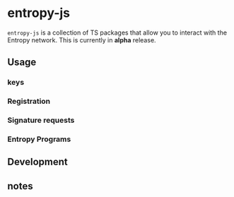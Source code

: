 # entropy-js

`entropy-js` is a collection of TS packages that allow you to interact with the Entropy network. This is currently in **alpha** release.


## Usage

### keys
### Registration
### Signature requests
### Entropy Programs

## Development


## notes